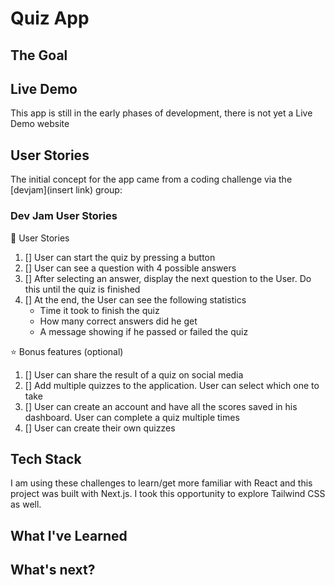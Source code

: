 # Quiz App

## The Goal

## Live Demo

This app is still in the early phases of development, there is not yet a Live Demo website

## User Stories

The initial concept for the app came from a coding challenge via the [devjam](insert link) group:

### Dev Jam User Stories

📔 User Stories
1. [] User can start the quiz by pressing a button
2. [] User can see a question with 4 possible answers
3. [] After selecting an answer, display the next question to the User. Do this until the quiz is finished
4. [] At the end, the User can see the following statistics
    - Time it took to finish the quiz
    - How many correct answers did he get
    - A message showing if he passed or failed the quiz

⭐ Bonus features (optional)
1. [] User can share the result of a quiz on social media
2. [] Add multiple quizzes to the application. User can select which one to take
3. [] User can create an account and have all the scores saved in his dashboard. User can complete a quiz multiple times
4. [] User can create their own quizzes

 ## Tech Stack

 I am using these challenges to learn/get more familiar with React and this project was built with Next.js. I took this opportunity to explore Tailwind CSS as well.

 ## What I've Learned

## What's next?